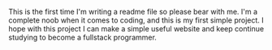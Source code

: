 This is the first time I'm writing a readme file so please bear with me. I'm a complete noob when it comes to coding, and this is my first simple project. I hope with this project I can make a simple useful website and keep continue studying to become a fullstack programmer.
